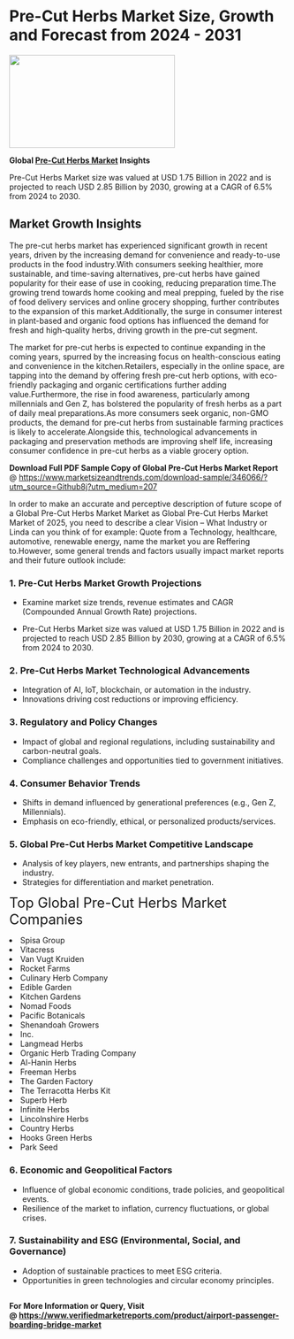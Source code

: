 <H1>Pre-Cut Herbs Market Size, Growth and Forecast from 2024 - 2031</H1><img class="aligncenter size-medium wp-image-584254" src="https://thirdeyenews.in/wp-content/uploads/2024/09/Global-Market-Research-300x168.jpeg" alt="" width="300" height="168" /><p><strong>Global&nbsp;<a href="https://www.marketsizeandtrends.com/download-sample/346066/?utm_source=Github8j?utm_medium=207">Pre-Cut Herbs Market</a> Insights</strong></p><p>Pre-Cut Herbs Market size was valued at USD 1.75 Billion in 2022 and is projected to reach USD 2.85 Billion by 2030, growing at a CAGR of 6.5% from 2024 to 2030.</p><p><h2>Market Growth Insights</h2> <p>The pre-cut herbs market has experienced significant growth in recent years, driven by the increasing demand for convenience and ready-to-use products in the food industry.With consumers seeking healthier, more sustainable, and time-saving alternatives, pre-cut herbs have gained popularity for their ease of use in cooking, reducing preparation time.The growing trend towards home cooking and meal prepping, fueled by the rise of food delivery services and online grocery shopping, further contributes to the expansion of this market.Additionally, the surge in consumer interest in plant-based and organic food options has influenced the demand for fresh and high-quality herbs, driving growth in the pre-cut segment.</p> <p>The market for pre-cut herbs is expected to continue expanding in the coming years, spurred by the increasing focus on health-conscious eating and convenience in the kitchen.Retailers, especially in the online space, are tapping into the demand by offering fresh pre-cut herb options, with eco-friendly packaging and organic certifications further adding value.Furthermore, the rise in food awareness, particularly among millennials and Gen Z, has bolstered the popularity of fresh herbs as a part of daily meal preparations.As more consumers seek organic, non-GMO products, the demand for pre-cut herbs from sustainable farming practices is likely to accelerate.Alongside this, technological advancements in packaging and preservation methods are improving shelf life, increasing consumer confidence in pre-cut herbs as a viable grocery option.<p><span class=""><strong>Download Full PDF Sample Copy of Global Pre-Cut Herbs Market Report</strong> @ <a href="https://www.marketsizeandtrends.com/download-sample/346066/?utm_source=Github8j?utm_medium=207" target="_blank">https://www.marketsizeandtrends.com/download-sample/346066/?utm_source=Github8j?utm_medium=207</a></span></p><p>In order to make an accurate and perceptive description of future scope of a Global&nbsp;Pre-Cut Herbs Market Market as Global&nbsp;Pre-Cut Herbs Market Market of 2025, you need to describe a clear Vision &ndash; What Industry or Linda can you think of for example: Quote from a Technology, healthcare, automotive, renewable energy, name the market you are Reffering to.However, some general trends and factors usually impact market reports and their future outlook include:</p><h3>1.&nbsp;<strong>Pre-Cut Herbs Market Growth Projections</strong></h3><ul><li>Examine market size trends, revenue estimates and CAGR (Compounded Annual Growth Rate) projections.</li><li><p>Pre-Cut Herbs Market size was valued at USD 1.75 Billion in 2022 and is projected to reach USD 2.85 Billion by 2030, growing at a CAGR of 6.5% from 2024 to 2030.</p></li></ul><h3>2.&nbsp;<strong>Pre-Cut Herbs Market Technological Advancements</strong></h3><ul><li>Integration of AI, IoT, blockchain, or automation in the industry.</li><li>Innovations driving cost reductions or improving efficiency.</li></ul><h3>3.&nbsp;<strong>Regulatory and Policy Changes</strong></h3><ul><li>Impact of global and regional regulations, including sustainability and carbon-neutral goals.</li><li>Compliance challenges and opportunities tied to government initiatives.</li></ul><h3>4.&nbsp;<strong>Consumer Behavior Trends</strong></h3><ul><li>Shifts in demand influenced by generational preferences (e.g., Gen Z, Millennials).</li><li>Emphasis on eco-friendly, ethical, or personalized products/services.</li></ul><h3>5.&nbsp;<strong>Global Pre-Cut Herbs Market Competitive Landscape</strong></h3><ul><li>Analysis of key players, new entrants, and partnerships shaping the industry.</li><li>Strategies for differentiation and market penetration.</li></ul><p data-pm-slice="1 1 []"><span style="color: inherit; font-family: inherit; font-size: 25px;">Top Global Pre-Cut Herbs Market Companies</span></p><div class="" data-test-id=""><p><li>Spisa Group</li><li> Vitacress</li><li> Van Vugt Kruiden</li><li> Rocket Farms</li><li> Culinary Herb Company</li><li> Edible Garden</li><li> Kitchen Gardens</li><li> Nomad Foods</li><li> Pacific Botanicals</li><li> Shenandoah Growers</li><li> Inc.</li><li> Langmead Herbs</li><li> Organic Herb Trading Company</li><li> Al-Hanin Herbs</li><li> Freeman Herbs</li><li> The Garden Factory</li><li> The Terracotta Herbs Kit</li><li> Superb Herb</li><li> Infinite Herbs</li><li> Lincolnshire Herbs</li><li> Country Herbs</li><li> Hooks Green Herbs</li><li> Park Seed</li></p></div><h3>6.&nbsp;<strong>Economic and Geopolitical Factors</strong></h3><ul><li>Influence of global economic conditions, trade policies, and geopolitical events.</li><li>Resilience of the market to inflation, currency fluctuations, or global crises.</li></ul><h3>7.&nbsp;<strong>Sustainability and ESG (Environmental, Social, and Governance)</strong></h3><ul><li>Adoption of sustainable practices to meet ESG criteria.</li><li>Opportunities in green technologies and circular economy principles.</li></ul><h2><strong style="font-size: 14px;">For More Information or Query, Visit @&nbsp;</strong><a style="background-color: #ffffff; font-size: 14px;" href="https://www.marketsizeandtrends.com/report/pre-cut-herbs-market/" target="_blank">https://www.verifiedmarketreports.com/product/airport-passenger-boarding-bridge-market</a></h2>